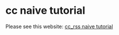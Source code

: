 # cc naive tutorial
Please see this website: [cc_rss naive tutorial](https://orion-qx.github.io/cc_naive/)
